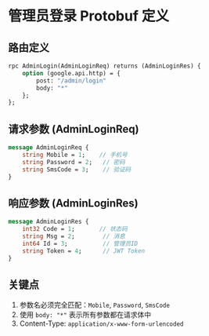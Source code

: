 # 管理员登录 Protobuf 定义

## 路由定义
```protobuf
rpc AdminLogin(AdminLoginReq) returns (AdminLoginRes) {
    option (google.api.http) = {
        post: "/admin/login"
        body: "*"
    };
};
```

## 请求参数 (AdminLoginReq)
```protobuf
message AdminLoginReq {
    string Mobile = 1;    // 手机号
    string Password = 2;   // 密码
    string SmsCode = 3;    // 验证码
}
```

## 响应参数 (AdminLoginRes)
```protobuf
message AdminLoginRes {
    int32 Code = 1;       // 状态码
    string Msg = 2;        // 消息
    int64 Id = 3;          // 管理员ID
    string Token = 4;      // JWT Token
}
```

## 关键点
1. 参数名必须完全匹配：`Mobile`, `Password`, `SmsCode`
2. 使用 `body: "*"` 表示所有参数都在请求体中
3. Content-Type: `application/x-www-form-urlencoded` 